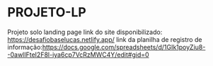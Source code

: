 # PROJETO-LP
Projeto solo landing page
link do site disponibilizado: https://desafiobaselucas.netlify.app/
link da planilha de registro de informação:https://docs.google.com/spreadsheets/d/1GIk1poyZiu8--0awlIFteI2F8l-iya6cp7VcRzMWC4Y/edit#gid=0
